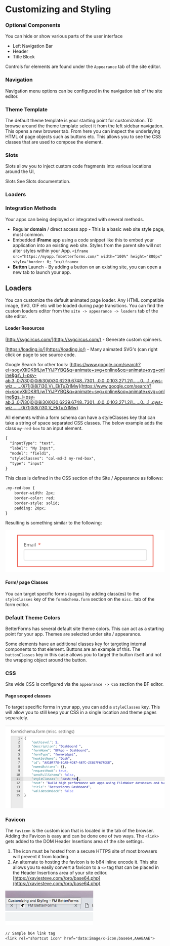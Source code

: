 # Customizing and Styling

### Optional Components

You can hide or show various parts of the user interface

* Left Navigation Bar
* Header
* Title Block

Controls for elements are found under the `Appearance` tab of the site editor.

### Navigation

Navigation menu options can be configured in the navigation tab of the site editor.

### Theme Template

The default theme template is your starting point for customization. T0 browse around the theme template select it from the left sidebar navigation. This opens a new browser tab. From here you can inspect the underlaying HTML of page objects such as buttons etc. This allows you to see the CSS classes that are used to compose the element.

### Slots

Slots allow you to inject custom code fragments into various locations around the UI,

Slots See Slots documentation.

### Loaders

### Integration Methods

Your apps can being deployed or integrated with several methods.

* Regular **domain** / direct access app - This is a basic web site style page, most common.
* Embedded **iFrame** app using a code snippet like this to embed your application into an existing web site. Styles from the parent site will not alter styles within your App. `<iframe src="https://myapp.fmbetterforms.com/" width="100%" height="800px" style="border: 0; "></iframe>`
* **Button** Launch - By adding a button on an existing site, you can open a new tab to launch your app.

## Loaders

You can customize the default animated page loader. Any HTML compatible image, SVG, GIF etc will be loaded during page transitions. You can find the custom loaders editor from the `site -> appearance -> loaders` tab of the site editor.

#### Loader Resources

[http://svgcircus.com/](http://svgcircus.com/) - Generate custom spinners.

[https://loading.io/](https://loading.io/) - Many animated SVG's \(can right click on page to see source code.

Google Search for other tools: [https://www.google.com/search?ei=sogvXIiDK8fLjwTYiJPYBQ&q=animate+svg+online&oq=animate+svg+online&gs\_l=psy-ab.3..0i7i30j0j0i8i30j0i30.6239.6748..7301...0.0..0.103.271.2j1......0....1..gws-wiz.......0i71j0i8i7i30.V\_EkTuZrlMw](https://www.google.com/search?ei=sogvXIiDK8fLjwTYiJPYBQ&q=animate+svg+online&oq=animate+svg+online&gs_l=psy-ab.3..0i7i30j0j0i8i30j0i30.6239.6748..7301...0.0..0.103.271.2j1......0....1..gws-wiz.......0i71j0i8i7i30.V_EkTuZrlMw)

All elements within a form schema can have a styleClasses key that can take a string of space separated CSS classes. The below example adds the class `my-red-box` to an input element.

```text
{
  "inputType": "text",
  "label": "My Input",
  "model": "field1",
  "styleClasses": "col-md-3 my-red-box",
  "type": "input"
}
```

This class is defined in the CSS section of the Site / Appearance as follows:

```text
.my-red-box {
    border-width: 2px;
    border-color: red;
    border-style: solid;
    padding: 20px;
}
```

Resulting is something similar to the following:

![](../.gitbook/assets/image.png)

#### Form/ page Classes

You can target specific forms \(pages\) by adding class\(es\) to the `styleClasses` key of the `formSchema.form` section on the `misc.` tab of the form editor.

### Default Theme Colors

BetterForms has several default site theme colors. This can act as a starting point for your app. Themes are selected under site / appearance.

Some elements have an additional classes key for targeting internal components to that element. Buttons are an example of this. The `buttonClasses` key in this case allows you to target the button itself and not the wrapping object around the button.

### CSS

Site wide CSS is configured via the `appearance -> CSS` section the BF editor.

#### Page scoped classes

To target specific forms in your app, you can add a `styleClasses` key. This will allow you to still keep your CSS in a single location and theme pages separately.

![Only this Dashboard page with have the \`dash-red\` class applied.](../.gitbook/assets/screen-shot-2018-07-06-at-1.11.03-pm.png)

### Favicon

The `favicon` is the custom icon that is located in the tab of the browser. Adding the Favicon is easy and can be done one of two ways. The `<link>` gets added to the DOM Header Insertions area of the site settings.

1. The icon must be hosted from a secure HTTPS site of most browsers will prevent it from loading.  
2. An alternate to hosting the favicon is to b64 inline encode it. This site allows you to easily convert a favicon to a `<>` tag that can be placed in the Header Insertions area of your site editor. [https://xaviesteve.com//pro/base64.php](https://xaviesteve.com//pro/base64.php)

![](../.gitbook/assets/screen-shot-2018-11-28-at-12.39.43-am.png)

```markup
// Sample b64 link tag 
<link rel="shortcut icon" href="data:image/x-icon;base64,AAABAAE">
```

